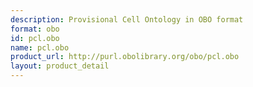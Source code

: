 ```yaml
---
description: Provisional Cell Ontology in OBO format
format: obo
id: pcl.obo
name: pcl.obo
product_url: http://purl.obolibrary.org/obo/pcl.obo
layout: product_detail
---
```

